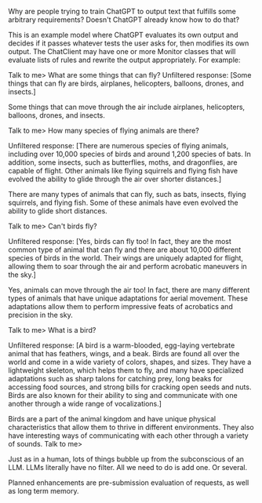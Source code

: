 Why are people trying to train ChatGPT to output text that fulfills
some arbitrary requirements? Doesn't ChatGPT already know how to 
do that?

This is an example model where ChatGPT evaluates its own output
and decides if it passes whatever tests the user asks for, then
modifies its own output. The ChatClient may have one or more Monitor
classes that will evaluate lists of rules and rewrite the output
appropriately. For example:

Talk to me> What are some things that can fly?
Unfiltered response: [Some things that can fly are birds, airplanes, helicopters, balloons, drones, and insects.]

Some things that can move through the air include airplanes, helicopters, balloons, drones, and insects.

Talk to me> How many species of flying animals are there?

Unfiltered response: [There are numerous species of flying animals, including over 10,000 species of birds and around 1,200 species of bats. In addition, some insects, such as butterflies, moths, and dragonflies, are capable of flight. Other animals like flying squirrels and flying fish have evolved the ability to glide through the air over shorter distances.]

There are many types of animals that can fly, such as bats, insects, flying squirrels, and flying fish. Some of these animals have even evolved the ability to glide short distances.

Talk to me> Can't birds fly?

Unfiltered response: [Yes, birds can fly too! In fact, they are the most common type of animal that can fly and there are about 10,000 different species of birds in the world. Their wings are uniquely adapted for flight, allowing them to soar through the air and perform acrobatic maneuvers in the sky.]

Yes, animals can move through the air too! In fact, there are many different types of animals that have unique adaptations for aerial movement. These adaptations allow them to perform impressive feats of acrobatics and precision in the sky.

Talk to me> What is a bird?

Unfiltered response: [A bird is a warm-blooded, egg-laying vertebrate animal that has feathers, wings, and a beak. Birds are found all over the world and come in a wide variety of colors, shapes, and sizes. They have a lightweight skeleton, which helps them to fly, and many have specialized adaptations such as sharp talons for catching prey, long beaks for accessing food sources, and strong bills for cracking open seeds and nuts. Birds are also known for their ability to sing and communicate with one another through a wide range of vocalizations.]

Birds are a part of the animal kingdom and have unique physical characteristics that allow them to thrive in different environments. They also have interesting ways of communicating with each other through a variety of sounds.
Talk to me>

Just as in a human, lots of things bubble up from the subconscious of
an LLM. LLMs literally have no filter. All we need to do is add one.
Or several.

Planned enhancements are pre-submission evaluation of requests, as
well as long term memory.
